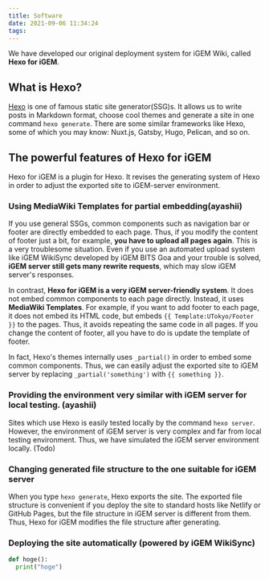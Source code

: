 ```yaml
---
title: Software
date: 2021-09-06 11:34:24
tags:
---
```


We have developed our original deployment system for iGEM Wiki, called **Hexo for iGEM**.

## What is Hexo?

[Hexo](https://hexo.io/) is one of famous static site generator(SSG)s. It allows us to write posts in Markdown format, choose cool themes and generate a site in one command `hexo generate`. There are some similar frameworks like Hexo, some of which you may know: Nuxt.js, Gatsby, Hugo, Pelican, and so on.

## The powerful features of Hexo for iGEM

Hexo for iGEM is a plugin for Hexo. It revises the generating system of Hexo in order to adjust the exported site to iGEM-server environment.

### Using MediaWiki Templates for partial embedding(ayashii)

If you use general SSGs, common components such as navigation bar or footer are directly embedded to each page. Thus, if you modify the content of footer just a bit, for example, **you have to upload all pages again**. This is a very troublesome situation. Even if you use an automated upload system like iGEM WikiSync developed by iGEM BITS Goa and your trouble is solved, **iGEM server still gets many rewrite requests**, which may slow iGEM server's responses.

In contrast, **Hexo for iGEM is a very iGEM server-friendly system**. It does not embed common components to each page directly. Instead, it uses **MediaWiki Templates**. For example, if you want to add footer to each page, it does not embed its HTML code, but embeds `{{ Template:UTokyo/Footer }}` to the pages. Thus, it avoids repeating the same code in all pages. If you change the content of footer, all you have to do is update the template of footer.

In fact, Hexo's themes internally uses `_partial()` in order to embed some common components. Thus, we can easily adjust the exported site to iGEM server by replacing `_partial('something')` with `{{ something }}`.

### Providing the environment very similar with iGEM server for local testing. (ayashii)

Sites which use Hexo is easily tested locally by the command `hexo server`. However, the environment of iGEM server is very complex and far from local testing environment. Thus, we have simulated the iGEM server environment locally. (Todo)

### Changing generated file structure to the one suitable for iGEM server

When you type `hexo generate`, Hexo exports the site. The exported file structure is convenient if you deploy the site to standard hosts like Netlify or GitHub Pages, but the file structure in iGEM server is different from them. Thus, Hexo for iGEM modifies the file structure after generating.

### Deploying the site automatically (powered by iGEM WikiSync)

```python
def hoge():
  print("hoge")
```
